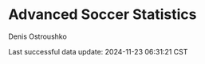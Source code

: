 # Advanced Soccer Statistics
Denis Ostroushko

<!-- gfm -->

Last successful data update: 2024-11-23 06:31:21 CST
